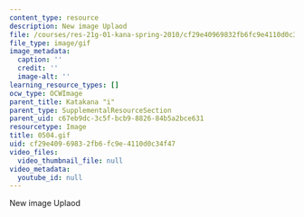 ```yaml
---
content_type: resource
description: New image Uplaod
file: /courses/res-21g-01-kana-spring-2010/cf29e40969832fb6fc9e4110d0c34f47_0504.gif
file_type: image/gif
image_metadata:
  caption: ''
  credit: ''
  image-alt: ''
learning_resource_types: []
ocw_type: OCWImage
parent_title: Katakana "i"
parent_type: SupplementalResourceSection
parent_uid: c67eb9dc-3c5f-bcb9-8826-84b5a2bce631
resourcetype: Image
title: 0504.gif
uid: cf29e409-6983-2fb6-fc9e-4110d0c34f47
video_files:
  video_thumbnail_file: null
video_metadata:
  youtube_id: null
---
```

New image Uplaod

